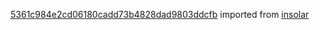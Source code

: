 [5361c984e2cd06180cadd73b4828dad9803ddcfb](https://github.com/insolar/insolar/commit/5361c984e2cd06180cadd73b4828dad9803ddcfb) imported from [insolar](https://github.com/insolar/insolar)
